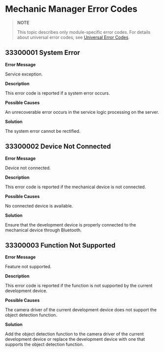 # Mechanic Manager Error Codes
<!--Kit: Mechanic Kit-->
<!--Subsystem: Mechanic-->
<!--Owner: @hobbycao-->
<!--Designer: @saga2025-->
<!--Tester: @zhaodengqi-->
<!--Adviser: @foryourself-->

> **NOTE**
>
> This topic describes only module-specific error codes. For details about universal error codes, see [Universal Error Codes](../errorcode-universal.md).

## 33300001 System Error

**Error Message**

Service exception.

**Description**

This error code is reported if a system error occurs.

**Possible Causes**

An unrecoverable error occurs in the service logic processing on the server.

**Solution**

The system error cannot be rectified.

## 33300002 Device Not Connected

**Error Message**

Device not connected.

**Description**

This error code is reported if the mechanical device is not connected.

**Possible Causes**

No connected device is available.

**Solution**

Ensure that the development device is properly connected to the mechanical device through Bluetooth.

## 33300003 Function Not Supported

**Error Message**

Feature not supported.

**Description**

This error code is reported if the function is not supported by the current development device.

**Possible Causes**

The camera driver of the current development device does not support the object detection function.

**Solution**

Add the object detection function to the camera driver of the current development device or replace the development device with one that supports the object detection function.
